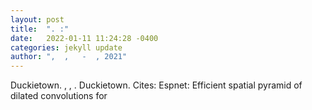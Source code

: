 ```yaml
---
layout: post
title:  ". :"
date:   2022-01-11 11:24:28 -0400
categories: jekyll update
author: ",  ,   -  , 2021"
---
```

Duckietown. ,   ,    . Duckietown. Cites: Espnet: Efficient spatial pyramid of dilated convolutions for
